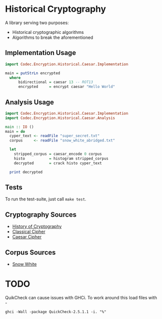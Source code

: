 Historical Cryptography
=======================

A library serving two purposes:

* Historical cryptographic algorithms
* Algorithms to break the aforementioned

## Implementation Usage

```haskell
import Codec.Encryption.Historical.Caesar.Implementation

main = putStrLn encrypted
  where
      bidirectional = caesar 13 -- ROT13
      encrypted     = encrypt caesar "Hello World"
```

## Analysis Usage

```haskell
import Codec.Encryption.Historical.Caesar.Implementation
import Codec.Encryption.Historical.Caesar.Analysis

main :: IO ()
main = do
  cyper_text <- readFile "super_secret.txt"
  corpus     <- readFile "snow_white_abridged.txt"

  let
    stripped_corpus = caesar_encode 0 corpus
    histo           = histogram stripped_corpus
    decrypted       = crack histo cyper_text

  print decrypted
```

## Tests

To run the test-suite, just call `make test`.

## Cryptography Sources

* [History of Cryptography](http://en.wikipedia.org/wiki/History_of_cryptography)
* [Classical Cipher       ](http://en.wikipedia.org/wiki/Classical_cipher)
* [Caesar Cipher          ](http://en.wikipedia.org/wiki/Caesar_cipher)

## Corpus Sources

* [Snow White             ](http://www.gutenberg.org/dirs/etext04/grimm10a.txt)

# TODO

QuikCheck can cause issues with GHCi. To work around this load files with -

    ghci -Wall -package QuickCheck-2.5.1.1 -i. "%"
